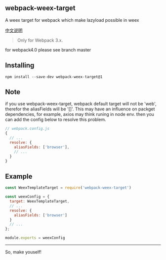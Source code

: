 webpack-weex-target
---
A weex target for webpack which make lazyload possible in weex

[中文说明](./README_CN.md)

> Only for Webpack 3.x.

for webpack4.0 please see branch master

## Installing
```
npm install --save-dev webpack-weex-target@1
```

## Note
if you use webpack-weex-target, webpack default target will not be 'web', therefor the aliasFields will be '[]'.
This may have an influence on packget dependencies, for example, axios may think runing in node env.
then you can add the config below to resolve this problem.
```js
// webpack.config.js
{
  // ...
  resolve: {
    aliasFields: ['browser'],
    // ...
  }
}
```

## Example
```js
const WeexTemplateTarget = require('webpack-weex-target')

const weexConfig = {
  target: WeexTemplateTarget,
  // ...
  resolve: {
    aliasFields: ['browser']
  }
  // ...
};

module.exports = weexConfig
```

-----
So, make youself!